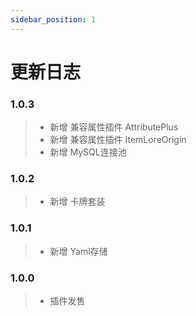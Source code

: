```yaml
---
sidebar_position: 1
---
```


# 更新日志

### 1.0.3

> - 新增 兼容属性插件 AttributePlus
> - 新增 兼容属性插件 ItemLoreOrigin
> - 新增 MySQL连接池

### 1.0.2

> - 新增 卡牌套装

### 1.0.1

> - 新增 Yaml存储

### 1.0.0

> - 插件发售
